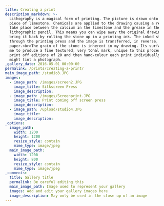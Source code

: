 ```yaml
---
title: Creating a print
description_markdown: >-
  Lithography is a magical form of printing. The picture is drawn onto a flat
  piece of limestone. Chemicals are applied to the drawing causing a reaction to
  take place between the calcium in the limestone and the grease in the
  lithographic pencil. This means you can wipe away the original drawing, but
  bring it back by rolling the stone up in a printing ink. The inked stone goes
  through the printing press and the image is transferred, in reverse, to the
  paper.<br>The grain of the stone is inherent in my drawing. Its surface allows
  me to produce a fine textured, very tonal mark, unique to this process.<br>I
  print off editions of 20 and then hand-colour each print individually, as you
  might tint a photograph.
_gallery_date: 2016-05-01 00:00:00
permalink: /prints/creating-a-print/
main_image_path: /studio3.JPG
images:
  - image_path: /images/screen2.JPG
    image_title: Silkscreen Press
    image_description:
  - image_path: /images/Screenprint.JPG
    image_title: Print coming off screen press
    image_description:
  - image_path: /upload/studio4.JPG
    image_title:
    image_description:
_options:
  image_path:
    width: 1200
    height: 1200
    resize_style: contain
    mime_type: image/jpeg
  main_image_path:
    width: 1200
    height: 800
    resize_style: contain
    mime_type: image/jpeg
_comments:
  title: Gallery title
  permalink: Be careful editing this
  main_image_path: Image used to represent your gallery
  images: Add and edit your gallery images here
  image_description: May only be used in the close up of an image
---
```

